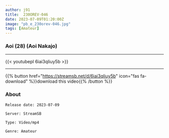 ```yaml
---
author: j91
title:  230OREV-046 
date: 2023-07-09T01:20:00Z
image: "pb_e_230orev-046.jpg"
tags: [Amateur]
---
```


### Aoi (28) (Aoi Nakajo)
___

{{< youtubepl 6iai3qliuy5b >}}
___

{{% button href="https://streamsb.net/d/6iai3qliuy5b" icon="fas fa-download" %}}download this video{{% /button %}}
### About

`Release date: 2023-07-09`

`Server: StreamSB`

`Type: Video/mp4`

`Genre:	Amateur`